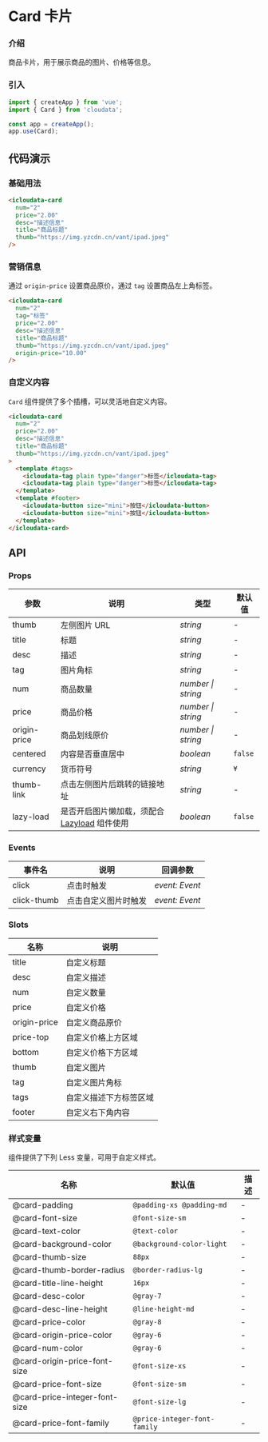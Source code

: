 # Card 卡片

### 介绍

商品卡片，用于展示商品的图片、价格等信息。

### 引入

```js
import { createApp } from 'vue';
import { Card } from 'cloudata';

const app = createApp();
app.use(Card);
```

## 代码演示

### 基础用法

```html
<icloudata-card
  num="2"
  price="2.00"
  desc="描述信息"
  title="商品标题"
  thumb="https://img.yzcdn.cn/vant/ipad.jpeg"
/>
```

### 营销信息

通过 `origin-price` 设置商品原价，通过 `tag` 设置商品左上角标签。

```html
<icloudata-card
  num="2"
  tag="标签"
  price="2.00"
  desc="描述信息"
  title="商品标题"
  thumb="https://img.yzcdn.cn/vant/ipad.jpeg"
  origin-price="10.00"
/>
```

### 自定义内容

`Card` 组件提供了多个插槽，可以灵活地自定义内容。

```html
<icloudata-card
  num="2"
  price="2.00"
  desc="描述信息"
  title="商品标题"
  thumb="https://img.yzcdn.cn/vant/ipad.jpeg"
>
  <template #tags>
    <icloudata-tag plain type="danger">标签</icloudata-tag>
    <icloudata-tag plain type="danger">标签</icloudata-tag>
  </template>
  <template #footer>
    <icloudata-button size="mini">按钮</icloudata-button>
    <icloudata-button size="mini">按钮</icloudata-button>
  </template>
</icloudata-card>
```

## API

### Props

| 参数 | 说明 | 类型 | 默认值 |
| --- | --- | --- | --- |
| thumb | 左侧图片 URL | _string_ | - |
| title | 标题 | _string_ | - |
| desc | 描述 | _string_ | - |
| tag | 图片角标 | _string_ | - |
| num | 商品数量 | _number \| string_ | - |
| price | 商品价格 | _number \| string_ | - |
| origin-price | 商品划线原价 | _number \| string_ | - |
| centered | 内容是否垂直居中 | _boolean_ | `false` |
| currency | 货币符号 | _string_ | `¥` |
| thumb-link | 点击左侧图片后跳转的链接地址 | _string_ | - |
| lazy-load | 是否开启图片懒加载，须配合 [Lazyload](#/zh-CN/lazyload) 组件使用 | _boolean_ | `false` |

### Events

| 事件名      | 说明                 | 回调参数       |
| ----------- | -------------------- | -------------- |
| click       | 点击时触发           | _event: Event_ |
| click-thumb | 点击自定义图片时触发 | _event: Event_ |

### Slots

| 名称         | 说明                   |
| ------------ | ---------------------- |
| title        | 自定义标题             |
| desc         | 自定义描述             |
| num          | 自定义数量             |
| price        | 自定义价格             |
| origin-price | 自定义商品原价         |
| price-top    | 自定义价格上方区域     |
| bottom       | 自定义价格下方区域     |
| thumb        | 自定义图片             |
| tag          | 自定义图片角标         |
| tags         | 自定义描述下方标签区域 |
| footer       | 自定义右下角内容       |

### 样式变量

组件提供了下列 Less 变量，可用于自定义样式。

| 名称                          | 默认值                       | 描述 |
| ----------------------------- | ---------------------------- | ---- |
| @card-padding                 | `@padding-xs @padding-md`    | -    |
| @card-font-size               | `@font-size-sm`              | -    |
| @card-text-color              | `@text-color`                | -    |
| @card-background-color        | `@background-color-light`    | -    |
| @card-thumb-size              | `88px`                       | -    |
| @card-thumb-border-radius     | `@border-radius-lg`          | -    |
| @card-title-line-height       | `16px`                       | -    |
| @card-desc-color              | `@gray-7`                    | -    |
| @card-desc-line-height        | `@line-height-md`            | -    |
| @card-price-color             | `@gray-8`                    | -    |
| @card-origin-price-color      | `@gray-6`                    | -    |
| @card-num-color               | `@gray-6`                    | -    |
| @card-origin-price-font-size  | `@font-size-xs`              | -    |
| @card-price-font-size         | `@font-size-sm`              | -    |
| @card-price-integer-font-size | `@font-size-lg`              | -    |
| @card-price-font-family       | `@price-integer-font-family` | -    |
